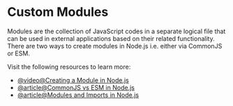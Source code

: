 # Custom Modules

Modules are the collection of JavaScript codes in a separate logical file that can be used in external applications based on their related functionality. There are two ways to create modules in Node.js i.e. either via CommonJS or ESM.

Visit the following resources to learn more:

- [@video@Creating a Module in Node.js](https://www.youtube.com/watch?v=Cxo4UKpHv5s)
- [@article@CommonJS vs ESM in Node.js](https://blog.logrocket.com/commonjs-vs-es-modules-node-js/)
- [@article@Modules and Imports in Node.js](https://reflectoring.io/nodejs-modules-imports/)
